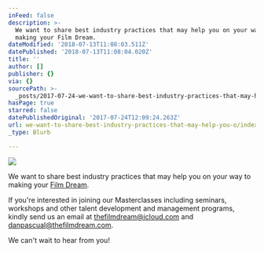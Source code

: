 ```yaml
---
inFeed: false
description: >-
  We want to share best industry practices that may help you on your way to
  making your Film Dream.
dateModified: '2018-07-13T11:08:03.511Z'
datePublished: '2018-07-13T11:08:04.020Z'
title: ''
author: []
publisher: {}
via: {}
sourcePath: >-
  _posts/2017-07-24-we-want-to-share-best-industry-practices-that-may-help-you-o.md
hasPage: true
starred: false
datePublishedOriginal: '2017-07-24T12:09:24.263Z'
url: we-want-to-share-best-industry-practices-that-may-help-you-o/index.html
_type: Blurb

---
```

![](https://the-grid-user-content.s3-us-west-2.amazonaws.com/c72784a6-363c-4145-ae5c-c1bed1f6f0d5.jpg)

We want to share best industry practices that may help you on your way to making your [Film Dream][0].

If you're interested in joining our Masterclasses including seminars, workshops and other talent development and management programs, kindly send us an email at [thefilmdream@icloud.com][1] and [danpascual@thefilmdream.com][2].

We can't wait to hear from you!

[0]: http://thefilmdream.com/
[1]: http://thefilmdream@icloud.com/
[2]: http://danpascual@thefilmdream.com/